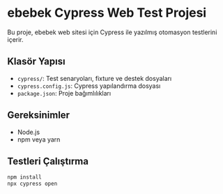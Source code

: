 # ebebek Cypress Web Test Projesi

Bu proje, ebebek web sitesi için Cypress ile yazılmış otomasyon testlerini içerir.

## Klasör Yapısı
- `cypress/`: Test senaryoları, fixture ve destek dosyaları
- `cypress.config.js`: Cypress yapılandırma dosyası
- `package.json`: Proje bağımlılıkları

## Gereksinimler
- Node.js
- npm veya yarn

## Testleri Çalıştırma
```bash
npm install
npx cypress open
``` 